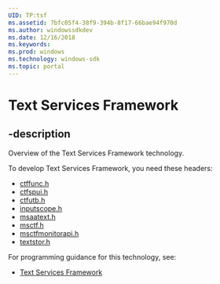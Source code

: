 ```yaml
---
UID: TP:tsf
ms.assetid: 7bfc05f4-38f9-394b-8f17-66bae94f970d
ms.author: windowssdkdev
ms.date: 12/16/2018
ms.keywords: 
ms.prod: windows
ms.technology: windows-sdk
ms.topic: portal
---
```


# Text Services Framework

## -description

Overview of the Text Services Framework technology.

To develop Text Services Framework, you need these headers:

 * [ctffunc.h](../ctffunc/index.md)
 * [ctfspui.h](../ctfspui/index.md)
 * [ctfutb.h](../ctfutb/index.md)
 * [inputscope.h](../inputscope/index.md)
 * [msaatext.h](../msaatext/index.md)
 * [msctf.h](../msctf/index.md)
 * [msctfmonitorapi.h](../msctfmonitorapi/index.md)
 * [textstor.h](../textstor/index.md)

For programming guidance for this technology, see:
* [Text Services Framework](/windows/desktop/tsf)

